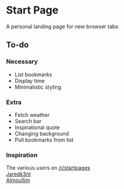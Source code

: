 # Start Page
A personal landing page for new browser tabs

<!-- A image will go here -->

## To-do
### Necessary
+ List bookmarks
+ Display time
+ Minimalistic styling
### Extra
+ Fetch weather
+ Search bar
+ Inspirational quote
+ Changing background
+ Pull bookmarks from list

### Inspiration
The various users on [/r/startpages](https://www.reddit.com/r/startpages/)  
[Jaredk3nt](https://github.com/Jaredk3nt/homepage)  
[Almoullim](https://github.com/Almoullim/Blue-White)
